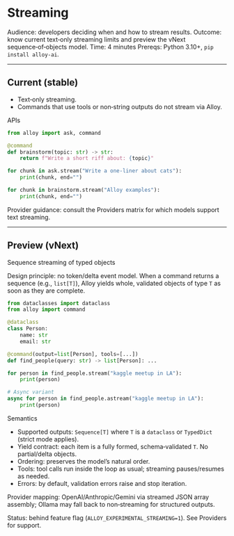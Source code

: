 # Streaming

Audience: developers deciding when and how to stream results.
Outcome: know current text‑only streaming limits and preview the vNext sequence‑of‑objects model.
Time: 4 minutes
Prereqs: Python 3.10+, `pip install alloy-ai`.

---

## Current (stable)

- Text‑only streaming.
- Commands that use tools or non‑string outputs do not stream via Alloy.

APIs
```python
from alloy import ask, command

@command
def brainstorm(topic: str) -> str:
    return f"Write a short riff about: {topic}"

for chunk in ask.stream("Write a one-liner about cats"):
    print(chunk, end="")

for chunk in brainstorm.stream("Alloy examples"):
    print(chunk, end="")
```

Provider guidance: consult the Providers matrix for which models support text streaming.

---

## Preview (vNext)

Sequence streaming of typed objects

Design principle: no token/delta event model. When a command returns a sequence (e.g., `list[T]`), Alloy yields whole, validated objects of type `T` as soon as they are complete.

```python
from dataclasses import dataclass
from alloy import command

@dataclass
class Person:
    name: str
    email: str

@command(output=list[Person], tools=[...])
def find_people(query: str) -> list[Person]: ...

for person in find_people.stream("kaggle meetup in LA"):
    print(person)

# Async variant
async for person in find_people.astream("kaggle meetup in LA"):
    print(person)
```

Semantics
- Supported outputs: `Sequence[T]` where `T` is a `dataclass` or `TypedDict` (strict mode applies).
- Yield contract: each item is a fully formed, schema‑validated `T`. No partial/delta objects.
- Ordering: preserves the model’s natural order.
- Tools: tool calls run inside the loop as usual; streaming pauses/resumes as needed.
- Errors: by default, validation errors raise and stop iteration.

Provider mapping: OpenAI/Anthropic/Gemini via streamed JSON array assembly; Ollama may fall back to non‑streaming for structured outputs.

Status: behind feature flag (`ALLOY_EXPERIMENTAL_STREAMING=1`). See Providers for support.
